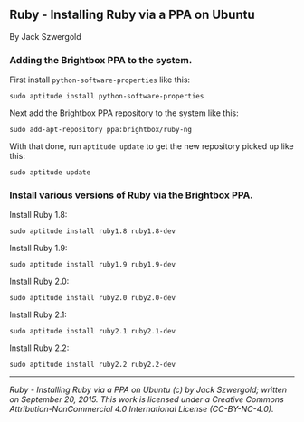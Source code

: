 ## Ruby - Installing Ruby via a PPA on Ubuntu

By Jack Szwergold

### Adding the Brightbox PPA to the system.

First install `python-software-properties` like this:

    sudo aptitude install python-software-properties

Next add the Brightbox PPA repository to the system like this:

    sudo add-apt-repository ppa:brightbox/ruby-ng

With that done, run `aptitude update` to get the new repository picked up like this:

    sudo aptitude update

### Install various versions of Ruby via the Brightbox PPA.

Install Ruby 1.8:

    sudo aptitude install ruby1.8 ruby1.8-dev

Install Ruby 1.9:

    sudo aptitude install ruby1.9 ruby1.9-dev

Install Ruby 2.0:

    sudo aptitude install ruby2.0 ruby2.0-dev

Install Ruby 2.1:

    sudo aptitude install ruby2.1 ruby2.1-dev

Install Ruby 2.2:

    sudo aptitude install ruby2.2 ruby2.2-dev

***

*Ruby - Installing Ruby via a PPA on Ubuntu (c) by Jack Szwergold; written on September 20, 2015. This work is licensed under a Creative Commons Attribution-NonCommercial 4.0 International License (CC-BY-NC-4.0).*
